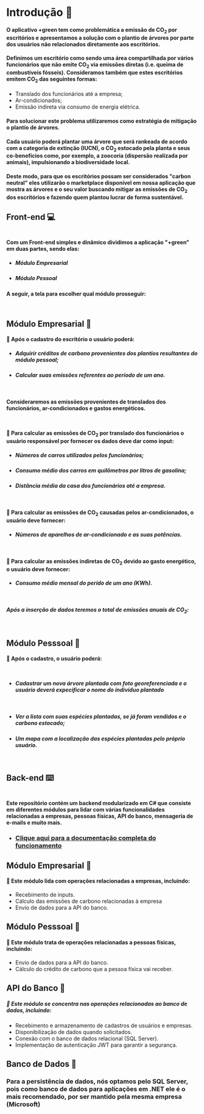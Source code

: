 # Introdução 🏁

#### O aplicativo +green tem como problemática a emissão de CO<sub>2</sub> por escritórios e apresentamos a solução com o plantio de árvores por parte dos usuários não relacionados diretamente aos escritórios.

#### Definimos um escritório como sendo uma área compartilhada por vários funcionários que não emite CO<sub>2</sub> via emissões diretas (i.e. queima de combustíveis fósseis). Consideramos também que estes escritórios emitem CO<sub>2</sub> das seguintes formas: 

- Translado dos funcionários até a empresa;
- Ar-condicionados;
- Emissão indireta via consumo de energia elétrica.

#### Para solucionar este problema utilizaremos como estratégia de mitigação o plantio de árvores.

#### Cada usuário poderá plantar uma árvore que será rankeada de acordo com a categoria de extinção (IUCN), o CO<sub>2</sub> estocado pela planta e seus co-benefícios como, por exemplo, a zoocoria (dispersão realizada por animais), impulsionando a biodiversidade local.

#### Deste modo, para que os escritórios possam ser considerados "carbon neutral" eles utilizarão o marketplace disponível em nossa aplicação que mostra as árvores e o seu valor buscando mitigar as emissões de CO<sub>2</sub> dos escritórios e fazendo quem plantou lucrar de forma sustentável.

## Front-end 💻

<div style="display:flex; gap: 7px">
<img src="https://img.shields.io/badge/Flutter-02569B?style=for-the-badge&logo=flutter&logoColor=white" alt="">
<img src="https://img.shields.io/badge/Figma-F24E1E?style=for-the-badge&logo=figma&logoColor=white" alt="">
<img src="https://img.shields.io/badge/Dart-0175C2?style=for-the-badge&logo=dart&logoColor=white
" alt="">
</div>

#### Com um Front-end simples e dinâmico dividimos a aplicação "+green" em duas partes, sendo elas:

- ##### Módulo Empresarial
- ##### Módulo Pessoal

#### A seguir, a tela para escolher qual módulo prosseguir:

<div style="display: flex; justify-content: center; align-items: center; padding: 5px;"> 
<img src="imgs/img-2.png" alt="">
</div>

## Módulo Empresarial 💼

#### 📌 Após o cadastro do escritório o usuário poderá:

- ##### Adquirir créditos de carbono provenientes dos plantios resultantes do módulo pessoal;
- ##### Calcular suas emissões referentes ao período de um ano.

<div style="display: flex; justify-content: center; align-items: center; padding: 5px;"> 
<img src="imgs/img-3.png" alt="">
</div>

#### Consideraremos as emissões provenientes de translados dos funcionários, ar-condicionados e gastos energéticos.

<div style="display: flex; justify-content: center; align-items: center; padding: 5px;"> 
<img src="imgs/img-4.png" alt="">
</div>

#### 📌 Para calcular as emissões de CO<sub>2</sub> por translado dos funcionários o usuário responsável por fornecer os dados deve dar como input:

- ##### Números de carros utilizados pelos funcionários;
- ##### Consumo médio dos carros em quilômetros por litros de gasolina;
- ##### Distância média da casa dos funcionários até a empresa.

<div style="display: flex; justify-content: center; align-items: center; padding: 5px; flex-wrap: wrap; gap: 7px;"> 
<img src="imgs/img-5.png" alt="">
<img src="imgs/img-6.png" alt="">
<img src="imgs/img-7.png" alt="">
</div>

#### 📌 Para calcular as emissões de CO<sub>2</sub> causadas pelos ar-condicionados, o usuário deve fornecer:

- ##### Números de aparelhos de ar-condicionado e as suas potências.

 <div style="display: flex; justify-content: center; align-items: center; padding: 5px; flex-wrap: wrap; gap: 5px;"> 
<img src="imgs/img-8.png" alt="">
<img src="imgs/img-9.png" alt="">
</div>

#### 📌 Para calcular as emissões indiretas de CO<sub>2</sub> devido ao gasto energético, o usuário deve fornecer:

- ##### Consumo médio mensal do perído de um ano (KWh).

<div style="display: flex; justify-content: center; align-items: center; padding: 5px; flex-wrap: wrap; gap: 5px;"> 
<img src="imgs/img-10.png" alt="">
</div> 
 
 ##### Após a inserção de dados teremos o total de emissões anuais de CO<sub>2</sub>:  
  
  <div style="display: flex; justify-content: center; align-items: center; padding: 5px; flex-wrap: wrap; gap: 5px;"> 
<img src="imgs/img-11.png" alt="">
</div>

## Módulo Pesssoal 🧑

#### 📌 Após o cadastro, o usuário poderá:

<div style="display: flex; justify-content: center; align-items: center; padding: 5px; flex-wrap: wrap; gap: 5px;"> 
<img src="imgs/img-12.png" alt="">
</div>

- ##### Cadastrar um nova árvore plantada com foto georeferenciada e o usuário deverá expecificar o nome do indivíduo plantado

<div style="display: flex; justify-content: center; align-items: center; padding: 5px; flex-wrap: wrap; gap: 5px;"> 
<img src="imgs/img-13.png" alt="">
<img src="imgs/img-14.png" alt="">
</div>

- ##### Ver a lista com suas espécies plantadas, se já foram vendidos e o carbono estocado;
- ##### Um mapa com a localização das espécies plantadas pelo próprio usuário.

 <div style="display: flex; justify-content: center; align-items: center; padding: 5px; flex-wrap: wrap; gap: 5px;"> 
<img src="imgs/img-15.png" alt="">
</div>
 
## Back-end ⌨️

<div style="display:flex; gap: 7px">
<img src="https://img.shields.io/badge/C%23-239120?style=for-the-badge&logo=c-sharp&logoColor=white" alt="">

<img src="https://img.shields.io/badge/.NET-5C2D91?style=for-the-badge&logo=.net&logoColor=white" alt="">

<img src="https://img.shields.io/badge/Visual_Studio-5C2D91?style=for-the-badge&logo=visual%20studio&logoColor=white" alt="">
<img src="https://img.shields.io/badge/Microsoft_SQL_Server-CC2927?style=for-the-badge&logo=microsoft-sql-server&logoColor=white
" alt="">

</div>

#### Este repositório contém um backend modularizado em C# que consiste em diferentes módulos para lidar com várias funcionalidades relacionadas a empresas, pessoas físicas, API do banco, mensageria de e-mails e muito mais. 
 
 * ### [Clique aqui para a documentação completa do funcionamento](https://github.com/TechTitans-MeioAmbiente/green/blob/main/BackEnd/back-end.md)

## Módulo Empresarial 💼

#### 📌 Este módulo lida com operações relacionadas a empresas, incluindo:

- Recebimento de inputs.
- Cálculo das emissões de carbono relacionadas à empresa
- Envio de dados para a API do banco.

## Módulo Pesssoal 🧑

#### 📌 Este módulo trata de operações relacionadas a pessoas físicas, incluindo:

- Envio de dados para a API do banco.
- Cálculo do crédito de carbono que a pessoa física vai receber.

## API do Banco 📡

##### 📌 Este módulo se concentra nas operações relacionadas ao banco de dados, incluindo:

- Recebimento e armazenamento de cadastros de usuários e empresas.
- Disponibilização de dados quando solicitados.
- Conexão com o banco de dados relacional (SQL Server).
- Implementação de autenticação JWT para garantir a segurança.

## Banco de Dados 💾

### Para a persistência de dados, nós optamos pelo SQL Server, pois como banco de dados para aplicações em .NET ele é o mais recomendado, por ser mantido pela mesma empresa (Microsoft)
